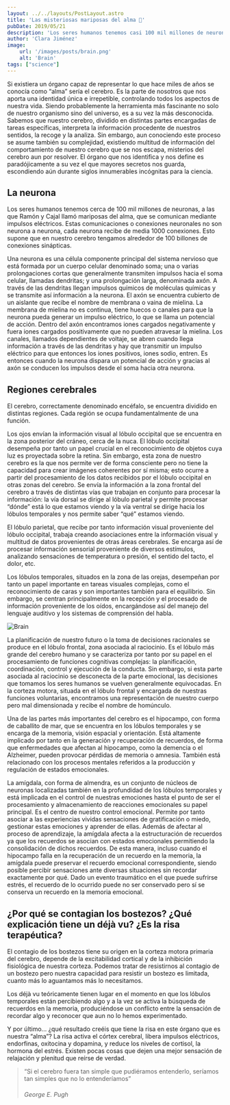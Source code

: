```yaml
---
layout: ../../layouts/PostLayout.astro
title: 'Las misteriosas mariposas del alma 🧠'
pubDate: 2019/05/21
description: 'Los seres humanos tenemos casi 100 mil millones de neuronas, más de 10 veces la población mundial y casi tantas como estrellas tiene nuestra galaxia'
author: 'Clara Jiménez'
image:
    url: '/images/posts/brain.png' 
    alt: 'Brain'
tags: ["science"]
---
```

Si existiera un órgano capaz de representar lo que hace miles de años se conocía como “alma” sería el cerebro. Es la parte de nosotros que nos aporta una identidad única e irrepetible, controlando todos los aspectos de nuestra vida. Siendo probablemente la herramienta más fascinante no solo de nuestro organismo sino del universo, es a su vez la más desconocida. Sabemos que nuestro cerebro, dividido en distintas partes encargadas de tareas específicas, interpreta la información procedente de nuestros sentidos, la recoge y la analiza. Sin embargo, aun conociendo este proceso se asume también su complejidad, existiendo multitud de información del comportamiento de nuestro cerebro que se nos escapa, misterios del cerebro aun por resolver. El órgano que nos identifica y nos define es paradójicamente a su vez el que mayores secretos nos guarda, escondiendo aún durante siglos innumerables incógnitas para la ciencia.

La neurona
----------

Los seres humanos tenemos cerca de 100 mil millones de neuronas, a las que Ramón y Cajal llamó mariposas del alma, que se comunican mediante impulsos eléctricos. Estas comunicaciones o conexiones neuronales no son neurona a neurona, cada neurona recibe de media 1000 conexiones. Esto supone que en nuestro cerebro tengamos alrededor de 100 billones de conexiones sinápticas.

Una neurona es una célula componente principal del sistema nervioso que está formada por un cuerpo celular denominado soma; una o varias prolongaciones cortas que generalmente transmiten impulsos hacia el soma celular, llamadas dendritas; y una prolongación larga, denominada axón. A través de las dendritas llegan impulsos químicos de moléculas químicas y se transmite así información a la neurona. El axón se encuentra cubierto de un aislante que recibe el nombre de membrana o vaina de mielina. La membrana de mielina no es continua, tiene huecos o canales para que la neurona pueda generar un impulso eléctrico, lo que se llama un potencial de acción. Dentro del axón encontramos iones cargados negativamente y fuera iones cargados positivamente que no pueden atravesar la mielina. Los canales, llamados dependientes de voltaje, se abren cuando llega información a través de las dendritas y hay que transmitir un impulso eléctrico para que entonces los iones positivos, iones sodio, entren. Es entonces cuando la neurona dispara un potencial de acción y gracias al axón se conducen los impulsos desde el soma hacia otra neurona.

Regiones cerebrales
-------------------

El cerebro, correctamente denominado encéfalo, se encuentra dividido en distintas regiones. Cada región se ocupa fundamentalmente de una función.

Los ojos envían la información visual al lóbulo occipital que se encuentra en la zona posterior del cráneo, cerca de la nuca. El lóbulo occipital desempeña por tanto un papel crucial en el reconocimiento de objetos cuya luz es proyectada sobre la retina. Sin embargo, esta zona de nuestro cerebro es la que nos permite ver de forma consciente pero no tiene la capacidad para crear imágenes coherentes por sí misma; esto ocurre a partir del procesamiento de los datos recibidos por el lóbulo occipital en otras zonas del cerebro. Se envía la información a la zona frontal del cerebro a través de distintas vías que trabajan en conjunto para procesar la información: la vía dorsal se dirige al lóbulo parietal y permite procesar “dónde” está lo que estamos viendo y la vía ventral se dirige hacia los lóbulos temporales y nos permite saber “qué” estamos viendo.

El lóbulo parietal, que recibe por tanto información visual proveniente del lóbulo occipital, trabaja creando asociaciones entre la información visual y multitud de datos provenientes de otras áreas cerebrales. Se encarga así de procesar información sensorial proveniente de diversos estímulos, analizando sensaciones de temperatura o presión, el sentido del tacto, el dolor, etc.

Los lóbulos temporales, situados en la zona de las orejas, desempeñan por tanto un papel importante en tareas visuales complejas, como el reconocimiento de caras y son importantes también para el equilibrio. Sin embargo, se centran principalmente en la recepción y el procesado de información proveniente de los oídos, encargándose así del manejo del lenguaje auditivo y los sistemas de comprensión del habla.

![Brain](/images/posts/brain.png)

La planificación de nuestro futuro o la toma de decisiones racionales se produce en el lóbulo frontal, zona asociada al raciocinio. Es el lóbulo más grande del cerebro humano y se caracteriza por tanto por su papel en el procesamiento de funciones cognitivas complejas: la planificación, coordinación, control y ejecución de la conducta. Sin embargo, si esta parte asociada al raciocinio se desconecta de la parte emocional, las decisiones que tomamos los seres humanos se vuelven generalmente equivocadas. En la corteza motora, situada en el lóbulo frontal y encargada de nuestras funciones voluntarias, encontramos una representación de nuestro cuerpo pero mal dimensionada y recibe el nombre de homúnculo.

Una de las partes más importantes del cerebro es el hipocampo, con forma de caballito de mar, que se encuentra en los lóbulos temporales y se encarga de la memoria, visión espacial y orientación. Está altamente implicado por tanto en la generación y recuperación de recuerdos, de forma que enfermedades que afectan al hipocampo, como la demencia o el Alzheimer, pueden provocar pérdidas de memoria o amnesia. También está relacionado con los procesos mentales referidos a la producción y regulación de estados emocionales.

La amígdala, con forma de almendra, es un conjunto de núcleos de neuronas localizadas también en la profundidad de los lóbulos temporales y está implicada en el control de nuestras emociones hasta el punto de ser el procesamiento y almacenamiento de reacciones emocionales su papel principal. Es el centro de nuestro control emocional. Permite por tanto asociar a las experiencias vividas sensaciones de gratificación o miedo, gestionar estas emociones y aprender de ellas. Además de afectar al proceso de aprendizaje, la amígdala afecta a la estructuración de recuerdos ya que los recuerdos se asocian con estados emocionales permitiendo la consolidación de dichos recuerdos. De esta manera, incluso cuando el hipocampo falla en la recuperación de un recuerdo en la memoria, la amígdala puede preservar el recuerdo emocional correspondiente, siendo posible percibir sensaciones ante diversas situaciones sin recordar exactamente por qué. Dado un evento traumático en el que puede sufrirse estrés, el recuerdo de lo ocurrido puede no ser conservado pero sí se conserva un recuerdo en la memoria emocional.

¿Por qué se contagian los bostezos? ¿Qué explicación tiene un déjà vu? ¿Es la risa terapéutica?
-----------------------------------------------------------------------------------------------

El contagio de los bostezos tiene su origen en la corteza motora primaria del cerebro, depende de la excitabilidad cortical y de la inhibición fisiológica de nuestra corteza. Podemos tratar de resistirnos al contagio de un bostezo pero nuestra capacidad para resistir un bostezo es limitada, cuanto más lo aguantamos más lo necesitamos.

Los déjà vu teóricamente tienen lugar en el momento en que los lóbulos temporales están percibiendo algo y a la vez se activa la búsqueda de recuerdos en la memoria, produciéndose un conflicto entre la sensación de recordar algo y reconocer que aun no lo hemos experimentado.

Y por último... ¿qué resultado creéis que tiene la risa en este órgano que es nuestra “alma”? La risa activa el córtex cerebral, libera impulsos eléctricos, endorfinas, oxitocina y dopamina, y reduce los niveles de cortisol, la hormona del estrés. Existen pocas cosas que dejen una mejor sensación de relajación y plenitud que reírse de verdad.

> “Si el cerebro fuera tan simple que pudiéramos entenderlo, seríamos tan simples que no lo entenderíamos”
>
> ###### George E. Pugh